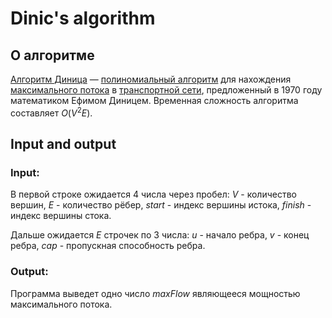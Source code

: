 # Dinic's algorithm
## О алгоритме
[Алгоритм Диница](https://en.wikipedia.org/wiki/Dinic%27s_algorithm) — [полиномиальный алгоритм](https://en.wikipedia.org/wiki/Time_complexity#Strongly_and_weakly_polynomial_time) для нахождения [максимального потока](https://en.wikipedia.org/wiki/Maximum_flow_problem) в [транспортной сети](https://en.wikipedia.org/wiki/Flow_network), предложенный в 1970 году математиком Ефимом Диницем. Временная сложность алгоритма составляет $O(V^2E)$.

## Input and output
### Input:
В первой строке ожидается 4 числа через пробел: $V$ - количество вершин, $E$ - количество рёбер, $start$ - индекс вершины истока, $finish$ - индекс вершины стока.

Дальше ожидается $E$ строчек по 3 числа: $u$ - начало ребра, $v$ - конец ребра, $cap$ - пропускная способность ребра.

### Output:
Программа выведет одно число $maxFlow$ являющееся мощностью максимального потока.
